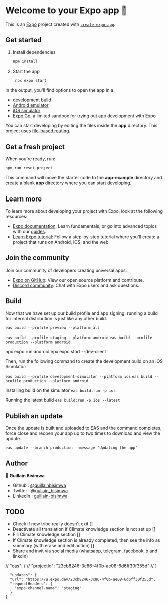 # Welcome to your Expo app 👋

This is an [Expo](https://expo.dev) project created with [`create-expo-app`](https://www.npmjs.com/package/create-expo-app).

## Get started

1. Install dependencies

   ```bash
   npm install
   ```

2. Start the app

   ```bash
    npx expo start
   ```

In the output, you'll find options to open the app in a

- [development build](https://docs.expo.dev/develop/development-builds/introduction/)
- [Android emulator](https://docs.expo.dev/workflow/android-studio-emulator/)
- [iOS simulator](https://docs.expo.dev/workflow/ios-simulator/)
- [Expo Go](https://expo.dev/go), a limited sandbox for trying out app development with Expo

You can start developing by editing the files inside the **app** directory. This project uses [file-based routing](https://docs.expo.dev/router/introduction).

## Get a fresh project

When you're ready, run:

```bash
npm run reset-project
```

This command will move the starter code to the **app-example** directory and create a blank **app** directory where you can start developing.

## Learn more

To learn more about developing your project with Expo, look at the following resources:

- [Expo documentation](https://docs.expo.dev/): Learn fundamentals, or go into advanced topics with our [guides](https://docs.expo.dev/guides).
- [Learn Expo tutorial](https://docs.expo.dev/tutorial/introduction/): Follow a step-by-step tutorial where you'll create a project that runs on Android, iOS, and the web.

## Join the community

Join our community of developers creating universal apps.

- [Expo on GitHub](https://github.com/expo/expo): View our open source platform and contribute.
- [Discord community](https://chat.expo.dev): Chat with Expo users and ask questions.


## Build

Now that we have set up our build profile and app signing, running a build for internal distribution is just like any other build.

`eas build --profile preview --platform all`

`eas build --profile staging --platform android`
`eas build --profile production --platform android`

npx expo run:android
npx expo start --dev-client

Then, run the following command to create the development build on an iOS Simulator:

`eas build --profile development-simulator --platform ios`
`eas build --profile production --platform android`

Installing build on the simulator
`eas build:run -p ios`

Running the latest build
`eas build:run -p ios --latest`

## Publish an update

Once the update is built and uploaded to EAS and the command completes, force close and reopen your app up to two times to download and view the update.

`eas update --branch production --message "Updating the app"`

## Author

👤 **Guillain Bisimwa**

- Github : [@guillainbisimwa](https://github.com/guillainbisimwa)
- Twitter : [@gullain_bisimwa](https://twitter.com/gullain_bisimwa)
- Linkedin : [guillain-bisimwa](https://www.linkedin.com/in/guillain-bisimwa-8a8b7a7b/)


## TODO
- Check if new tribe really doesn't exit []
- Deactivate all translation if Climate knowledge section is not set up []
- Fill Climate knowledge section []
- If Climate knowledge section is already completed, then see the info as summary (with erase and edit action) []
- Share and invit via social media (whatsapp, telegram, facebook, x and linkdin)

<!-- 
Did you know there are over 3,000 distinct ethnic groups in Africa? So far, we've mapped 13 tribes - just 0.4% of the total. Our upcoming app will help us scale up through collaborations.
Want to get involved?  🚀Sign up here to help us on this exciting journey: -->
<!-- 

70% of the world’s food 🌍 comes from small-scale farmers 👨‍🌾👩‍🌾, using less than 30% of resources 🌱💦! The unsung heroes of our plates? Peasant farmers! These incredible communities are feeding the majority of the world with a fraction of the resources used by large-scale agriculture. ⚖️
Let's support a more sustainable and equitable food system! Here's how:
  • Shop local: Support your local farmers 🥕🌽 and small farms!
  • Learn more: Check out the ETC Group's report on the Peasant  -->

  <!-- In our journey towards regenerative communities, we must demand accountability and justice for our land and people. The fight for equitable access to resources is not just a struggle; it is our duty. Join us as we raise our voices for change. Together, we can cultivate a future where every community thrives. 🌱 
Sign up for the rooted connections course:  -->


<!-- 
watchman watch-del-all && rm -f podfile.lock && rm -rf node_modules && yarn && yarn start --reset-cache 
-->

 // "eas": {
      //   "projectId": "23cb8246-3c86-4f0b-ae08-6d6ff30f355d"
      // }

      "updates": {
      "url": "https://u.expo.dev/23cb8246-3c86-4f0b-ae08-6d6ff30f355d",
      "requestHeaders": {
        "expo-channel-name": "staging"
      }
    }
